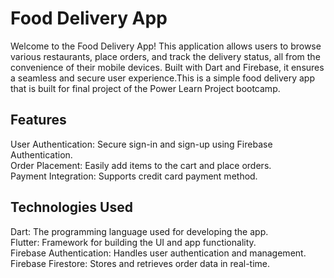 # Food Delivery App

Welcome to the Food Delivery App! This application allows users to browse various restaurants, place orders, and track the delivery status, all from the convenience of their mobile devices. Built with Dart and Firebase, it ensures a seamless and secure user experience.This is a simple food delivery app that is built for final project of the Power Learn Project bootcamp. 

 ## Features
User Authentication: Secure sign-in and sign-up using Firebase Authentication.<br>
Order Placement: Easily add items to the cart and place orders.<br>
Payment Integration: Supports credit card payment method.

## Technologies Used
Dart: The programming language used for developing the app.<br>
Flutter: Framework for building the UI and app functionality.<br>
Firebase Authentication: Handles user authentication and management.<br>
Firebase Firestore: Stores and retrieves order data in real-time.<br>





